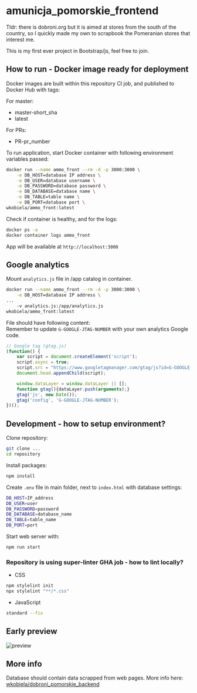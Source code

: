 # amunicja_pomorskie_frontend

Tldr: there is dobroni.org but it is aimed at stores from the south of the country, so I quickly made my own
to scrapbook the Pomeranian stores that interest me.

This is my first ever project in Bootstrap/js, feel free to join.

## How to run - Docker image ready for deployment

Docker images are built within this repository CI job, and published to Docker Hub with tags:

For master:
- master-short_sha
- latest

For PRs:
- PR-pr_number

To run application, start Docker container with following environment variables passed:

```bash
docker run --name ammo_front --rm -d -p 3000:3000 \
    -e DB_HOST=database IP address \
    -e DB_USER=database username \
    -e DB_PASSWORD=database password \
    -e DB_DATABASE=database name \
    -e DB_TABLE=table name \
    -e DB_PORT=database port \
wkobiela/ammo_front:latest
```
Check if container is healthy, and for the logs:
```bash
docker ps -a
docker container logs ammo_front
```

App will be available at `http://localhost:3000`


## Google analytics
Mount `analytics.js` file in /app catalog in container.<br>

```bash
docker run --name ammo_front --rm -d -p 3000:3000 \
    -e DB_HOST=database IP address \
...
    -v analytics.js:/app/analytics.js
wkobiela/ammo_front:latest
```

File should have following content: <br>
Remember to update `G-GOOGLE-JTAG-NUMBER` with your own analytics Google code.

```js
// Google tag (gtag.js)
(function() {
    var script = document.createElement('script');
    script.async = true;
    script.src = "https://www.googletagmanager.com/gtag/js?id=G-GOOGLE-JTAG-NUMBER";
    document.head.appendChild(script);

    window.dataLayer = window.dataLayer || [];
    function gtag(){dataLayer.push(arguments);}
    gtag('js', new Date());
    gtag('config', 'G-GOOGLE-JTAG-NUMBER');
})();
```

## Development - how to setup environment?
Clone repository:
```bash
git clone ...
cd repository
```

Install packages:
```bash
npm install
```

Create `.env` file in main folder, next to `index.html` with database settings:

```bash
DB_HOST=IP_address
DB_USER=user
DB_PASSWORD=password
DB_DATABASE=database_name
DB_TABLE=table_name
DB_PORT=port
```
Start web server with:

```bash
npm run start
```


### Repository is using super-linter GHA job - how to lint locally?
- CSS
```bash
npm stylelint init
npx stylelint "**/*.css"
```
- JavaScript
```bash
standard --fix
```

## Early preview

![preview](https://i.ibb.co/phS4pzd/Przechwytywanie.png)


## More info
Database should contain data scrapped from web pages. More info here:
[wkobiela/dobroni_pomorskie_backend](https://github.com/wkobiela/dobroni_pomorskie_backend)